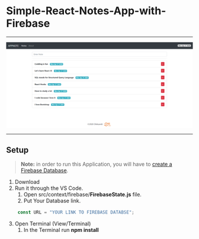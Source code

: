 # Simple-React-Notes-App-with-Firebase
***
![](Images/note-app.png)
***
## Setup
> __Note:__ in order to run this Application, you will have to [create a Firebase Database](https://firebase.google.com/docs/database/web/start "Create a Database").
1. Download
2. Run it through the VS Code.
   1. Open src/context/firebase/__FirebaseState.js__ file.
   2. Put Your Database link.
    ```javascript 
     const URL = "YOUR LINK TO FIREBASE DATABSE"; 
    ```
3. Open Terminal (View/Terminal)
   1. In the Terminal run __npm install__
